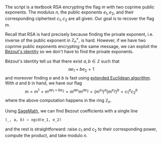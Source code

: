 The script is a textbook RSA encrypting the flag $m$ with two coprime public exponents. The modulus $n$, the public exponents $e_1, e_2$, and their corresponding ciphertext $c_1, c_2$ are all given. Our goal is to recover the flag $m$. 

Recall that RSA is hard precisely because finding the private exponent, i.e. inverse of the public exponent in $\mathbb Z_n^\times$, is hard. However, if we have two coprime public exponents encrypting the same message, we can exploit the [Bézout's identity](https://en.wikipedia.org/wiki/B%C3%A9zout%27s_identity) so we don't have to find the private exponents. 

Bézout's identity tell us that there exist $a,b\in \mathbb Z$ such that $$ae_1 + be_2 = 1$$
and moreover finding $a$ and $b$ is fast using [extended Euclidean algorithm](https://en.wikipedia.org/wiki/Extended_Euclidean_algorithm). With $a$ and $b$ in hand, we have our flag $$m = m^1 = m^{ae_1 + be_2} = m^{ae_1}m^{ae_2} = (m^{e_1})^a(m^{e_2})^b = c_1^ac_2^b$$
where the above computation happens in the ring $\mathbb Z_n$. 

Using [SageMath](https://www.sagemath.org/), we can find Bezout coefficients with a single line
```python
(_, a, b) = xgcd(e_1, e_2)
```
and the rest is straightforward: raise $c_1$ and $c_2$ to their corresponding power, compute the product, and take modulo $n$. 
